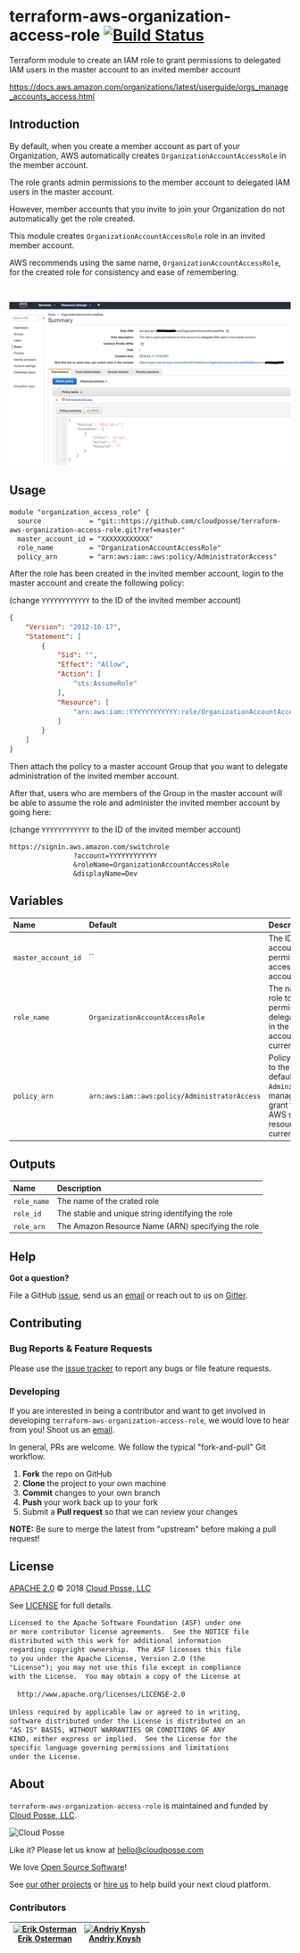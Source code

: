 # terraform-aws-organization-access-role [![Build Status](https://travis-ci.org/cloudposse/terraform-aws-organization-access-role.svg?branch=master)](https://travis-ci.org/cloudposse/terraform-aws-organization-access-role)

Terraform module to create an IAM role to grant permissions to delegated IAM users in the master account to an invited member account

https://docs.aws.amazon.com/organizations/latest/userguide/orgs_manage_accounts_access.html


## Introduction

By default, when you create a member account as part of your Organization, AWS automatically creates `OrganizationAccountAccessRole` in the member account.

The role grants admin permissions to the member account to delegated IAM users in the master account.

However, member accounts that you invite to join your Organization do not automatically get the role created.

This module creates `OrganizationAccountAccessRole` role in an invited member account.

AWS recommends using the same name, `OrganizationAccountAccessRole`, for the created role for consistency and ease of remembering.

<br/>

![GitHub Commit Status](images/OrganizationAccountAccessRole.png)


## Usage

```hcl
module "organization_access_role" {
  source            = "git::https://github.com/cloudposse/terraform-aws-organization-access-role.git?ref=master"
  master_account_id = "XXXXXXXXXXXX"
  role_name         = "OrganizationAccountAccessRole"
  policy_arn        = "arn:aws:iam::aws:policy/AdministratorAccess"
```


After the role has been created in the invited member account, login to the master account and create the following policy:

(change `YYYYYYYYYYYY` to the ID of the invited member account)

```json
{
    "Version": "2012-10-17",
    "Statement": [
        {
            "Sid": "",
            "Effect": "Allow",
            "Action": [
                "sts:AssumeRole"
            ],
            "Resource": [
                "arn:aws:iam::YYYYYYYYYYYY:role/OrganizationAccountAccessRole"
            ]
        }
    ]
}
```


Then attach the policy to a master account Group that you want to delegate administration of the invited member account.

After that, users who are members of the Group in the master account will be able to assume the role and administer the invited member account by going here:

(change `YYYYYYYYYYYY` to the ID of the invited member account)

```
https://signin.aws.amazon.com/switchrole
                ?account=YYYYYYYYYYYY
                &roleName=OrganizationAccountAccessRole
                &displayName=Dev
```


## Variables

|  Name                   |  Default                          |  Description                                                                                       | Required |
|:------------------------|:----------------------------------|:---------------------------------------------------------------------------------------------------|:--------:|
| `master_account_id`     | ``                                | The ID of the master account to grant permissions to access the current account                    | Yes      |
| `role_name`             | `OrganizationAccountAccessRole`   | The name of the role to grant permissions to delegated IAM users in the master account to the current account   | No      |
| `policy_arn`            | `arn:aws:iam::aws:policy/AdministratorAccess`  | Policy ARN to attach to the role. By default it attaches `AdministratorAccess` managed policy to grant full access to AWS services and resources in the current account   | No      |


## Outputs

| Name                | Description                                         |
|:--------------------|:----------------------------------------------------|
| `role_name`         | The name of the crated role                         |
| `role_id`           | The stable and unique string identifying the role   |
| `role_arn`          | The Amazon Resource Name (ARN) specifying the role  |



## Help

**Got a question?**

File a GitHub [issue](https://github.com/cloudposse/terraform-aws-organization-access-role/issues), send us an [email](mailto:hello@cloudposse.com) or reach out to us on [Gitter](https://gitter.im/cloudposse/).


## Contributing

### Bug Reports & Feature Requests

Please use the [issue tracker](https://github.com/cloudposse/terraform-aws-organization-access-role/issues) to report any bugs or file feature requests.

### Developing

If you are interested in being a contributor and want to get involved in developing `terraform-aws-organization-access-role`, we would love to hear from you! Shoot us an [email](mailto:hello@cloudposse.com).

In general, PRs are welcome. We follow the typical "fork-and-pull" Git workflow.

 1. **Fork** the repo on GitHub
 2. **Clone** the project to your own machine
 3. **Commit** changes to your own branch
 4. **Push** your work back up to your fork
 5. Submit a **Pull request** so that we can review your changes

**NOTE:** Be sure to merge the latest from "upstream" before making a pull request!


## License

[APACHE 2.0](LICENSE) © 2018 [Cloud Posse, LLC](https://cloudposse.com)

See [LICENSE](LICENSE) for full details.

    Licensed to the Apache Software Foundation (ASF) under one
    or more contributor license agreements.  See the NOTICE file
    distributed with this work for additional information
    regarding copyright ownership.  The ASF licenses this file
    to you under the Apache License, Version 2.0 (the
    "License"); you may not use this file except in compliance
    with the License.  You may obtain a copy of the License at

      http://www.apache.org/licenses/LICENSE-2.0

    Unless required by applicable law or agreed to in writing,
    software distributed under the License is distributed on an
    "AS IS" BASIS, WITHOUT WARRANTIES OR CONDITIONS OF ANY
    KIND, either express or implied.  See the License for the
    specific language governing permissions and limitations
    under the License.


## About

`terraform-aws-organization-access-role` is maintained and funded by [Cloud Posse, LLC][website].

![Cloud Posse](https://cloudposse.com/logo-300x69.png)


Like it? Please let us know at <hello@cloudposse.com>

We love [Open Source Software](https://github.com/cloudposse/)!

See [our other projects][community]
or [hire us][hire] to help build your next cloud platform.

  [website]: https://cloudposse.com/
  [community]: https://github.com/cloudposse/
  [hire]: https://cloudposse.com/contact/


### Contributors

| [![Erik Osterman][erik_img]][erik_web]<br/>[Erik Osterman][erik_web] | [![Andriy Knysh][andriy_img]][andriy_web]<br/>[Andriy Knysh][andriy_web] |
|-------------------------------------------------------|------------------------------------------------------------------|

  [erik_img]: http://s.gravatar.com/avatar/88c480d4f73b813904e00a5695a454cb?s=144
  [erik_web]: https://github.com/osterman/
  [andriy_img]: https://avatars0.githubusercontent.com/u/7356997?v=4&u=ed9ce1c9151d552d985bdf5546772e14ef7ab617&s=144
  [andriy_web]: https://github.com/aknysh/
